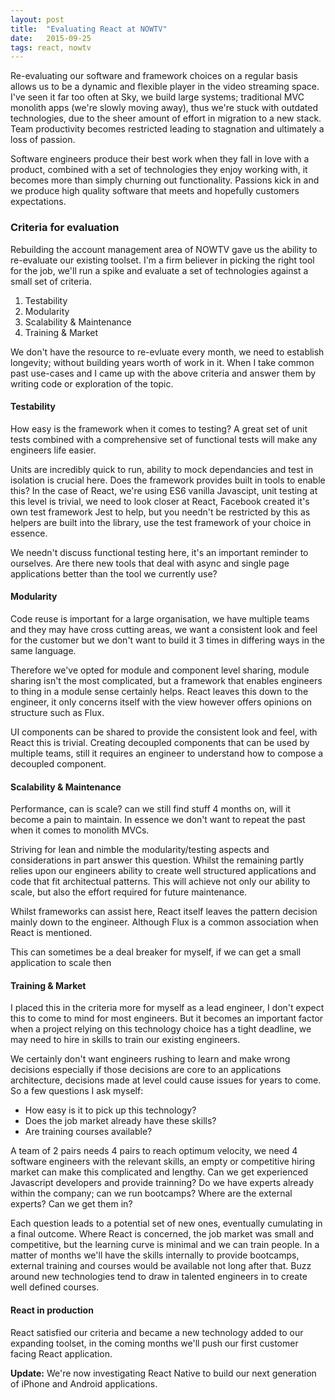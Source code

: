 ```yaml
---
layout: post
title:  "Evaluating React at NOWTV"
date:   2015-09-25
tags: react, nowtv
---
```

Re-evaluating our software and framework choices on a regular basis allows us to be a dynamic and flexible player in the video streaming space. I've seen it far too often at Sky, we build large systems; traditional MVC monolith apps (we're slowly moving away), thus we're stuck with outdated technologies, due to the sheer amount of effort in migration to a new stack. Team productivity becomes restricted leading to stagnation and ultimately a loss of passion.

Software engineers produce their best work when they fall in love with a product, combined with a set of technologies they enjoy working with, it becomes more than simply churning out functionality. Passions kick in and we produce high quality software that meets and hopefully customers expectations.

### Criteria for evaluation

Rebuilding the account management area of NOWTV gave us the ability to re-evaluate our existing toolset. I'm a firm believer in picking the right tool for the job, we'll run a spike and evaluate a set of technologies against a small set of criteria.

1. Testability
2. Modularity
3. Scalability & Maintenance
4. Training & Market

We don't have the resource to re-evluate every month, we need to establish longevity; without building years worth of work in it. When I take common past use-cases and I came up with the above criteria and answer them by writing code or exploration of the topic.

#### Testability
How easy is the framework when it comes to testing? A great set of unit tests combined with a comprehensive set of functional tests will make any engineers life easier.

Units are incredibly quick to run, ability to mock dependancies and test in isolation is crucial here. Does the framework provides built in tools to enable this? In the case of React, we're using ES6 vanilla Javascipt, unit testing at this level is trivial, we need to look closer at React, Facebook created it's own test framework Jest to help, but you needn't be restricted by this as helpers are built into the library, use the test framework of your choice in essence.

We needn't discuss functional testing here, it's an important reminder to ourselves. Are there new tools that deal with async and single page applications better than the tool we currently use?

#### Modularity
Code reuse is important for a large organisation, we have multiple teams and they may have cross cutting areas, we want a consistent look and feel for the customer but we don't want to build it 3 times in differing ways in the same language.

Therefore we've opted for module and component level sharing, module sharing isn't the most complicated, but a framework that enables engineers to thing in a module sense certainly helps. React leaves this down to the engineer, it only concerns itself with the view however offers opinions on structure such as Flux.

UI components can be shared to provide the consistent look and feel, with React this is trivial. Creating decoupled components that can be used by multiple teams, still it requires an engineer to understand how to compose a decoupled component.

#### Scalability & Maintenance
Performance, can is scale? can we still find stuff 4 months on, will it become a pain to maintain. In essence we don't want to repeat the past when it comes to monolith MVCs.

Striving for lean and nimble the modularity/testing aspects and considerations in part answer this question. Whilst the remaining partly relies upon our engineers ability to create well structured applications and code that fit architectual patterns. This will achieve not only our ability to scale, but also the effort required for future maintenance.

Whilst frameworks can assist here, React itself leaves the pattern decision mainly down to the engineer. Although Flux is a common association when React is mentioned.

This can sometimes be a deal breaker for myself, if we can get a small application to scale then

#### Training & Market
I placed this in the criteria more for myself as a lead engineer, I don't expect this to come to mind for most engineers. But it becomes an important factor when a project relying on this technology choice has a tight deadline, we may need to hire in skills to train our existing engineers.

We certainly don't want engineers rushing to learn and make wrong decisions especially if those decisions are core to an applications architecture, decisions made at level could cause issues for years to come. So a few questions I ask myself:

 - How easy is it to pick up this technology?
 - Does the job market already have these skills?
 - Are training courses available?

A team of 2 pairs needs 4 pairs to reach optimum velocity, we need 4 software engineers with the relevant skills, an empty or competitive hiring market can make this complicated and lengthy. Can we get experienced Javascript developers and provide trainning? Do we have experts already within the company; can we run bootcamps? Where are the external experts? Can we get them in?

Each question leads to a potential set of new ones, eventually cumulating in a final outcome. Where React is concerned, the job market was small and competitive, but the learning curve is minimal and we can train people. In a matter of months we'll have the skills internally to provide bootcamps, external training and courses would be available not long after that. Buzz around new technologies tend to draw in talented engineers in to create well defined courses.

#### React in production
React satisfied our criteria and became a new technology added to our expanding toolset, in the coming months we'll push our first customer facing React application.

**Update:** We're now investigating React Native to build our next generation of iPhone and Android applications.
